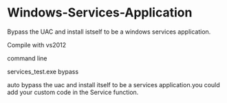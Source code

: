 # Windows-Services-Application
Bypass the UAC and install istself to be a windows services application.

Compile with vs2012

command line

services_test.exe bypass 

auto bypass the uac and install itself to be a services application.you could add your custom code in the Service function.
